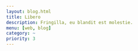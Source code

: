 ```yaml
---
layout: blog.html
title: Libero
description: Fringilla, eu blandit est molestie.
menu: [web, blog]
category: ~
priority: 3
---
```

